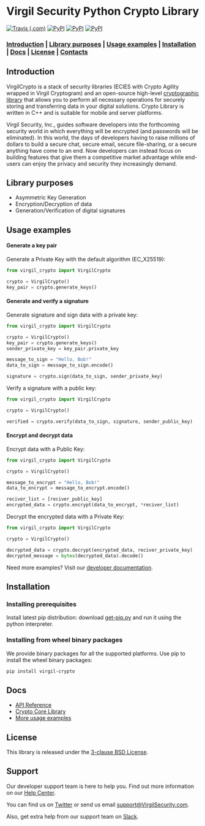 # Virgil Security Python Crypto Library 

[![Travis (.com)](https://img.shields.io/travis/com/VirgilSecurity/virgil-crypto-python.svg)](https://travis-ci.com/VirgilSecurity/virgil-crypto-python) [![PyPI](https://img.shields.io/pypi/v/virgil-crypto.svg)](https://pypi.python.org/pypi/virgil-crypto) [![PyPI](https://img.shields.io/pypi/wheel/virgil-crypto.svg)](https://pypi.python.org/pypi/virgil-crypto) [![PyPI](https://img.shields.io/pypi/pyversions/virgil-crypto.svg)](https://pypi.python.org/pypi/virgil-crypto)

### [Introduction](#introduction) | [Library purposes](#library-purposes) | [Usage examples](#usage-examples) | [Installation](#installation) | [Docs](#docs) | [License](#license) | [Contacts](#support)

## Introduction
VirgilCrypto is a stack of security libraries (ECIES with Crypto Agility wrapped in Virgil Cryptogram) and an 
open-source high-level [cryptographic library](https://github.com/VirgilSecurity/virgil-crypto) that allows you to 
perform all necessary operations for securely storing and transferring data in your digital solutions. Crypto Library 
is written in C++ and is suitable for mobile and server platforms.

Virgil Security, Inc., guides software developers into the forthcoming security world in which everything will be 
encrypted (and passwords will be eliminated). In this world, the days of developers having to raise millions of 
dollars to build a secure chat, secure email, secure file-sharing, or a secure anything have come to an end. Now 
developers can instead focus on building features that give them a competitive market advantage while end-users can 
enjoy the privacy and security they increasingly demand.

## Library purposes
* Asymmetric Key Generation
* Encryption/Decryption of data
* Generation/Verification of digital signatures

## Usage examples

#### Generate a key pair

Generate a Private Key with the default algorithm (EC_X25519):

```python
from virgil_crypto import VirgilCrypto

crypto = VirgilCrypto()
key_pair = crypto.generate_keys()
```

#### Generate and verify a signature

Generate signature and sign data with a private key:

```python
from virgil_crypto import VirgilCrypto

crypto = VirgilCrypto()
key_pair = crypto.generate_keys()
sender_private_key = key_pair.private_key

message_to_sign = "Hello, Bob!"
data_to_sign = message_to_sign.encode()

signature = crypto.sign(data_to_sign, sender_private_key)
```

Verify a signature with a public key:

```python
from virgil_crypto import VirgilCrypto

crypto = VirgilCrypto()

verified = crypto.verify(data_to_sign, signature, sender_public_key)
```

#### Encrypt and decrypt data

Encrypt data with a Public Key:

```python
from virgil_crypto import VirgilCrypto

crypto = VirgilCrypto()

message_to_encrypt = "Hello, Bob!"
data_to_encrypt = message_to_encrypt.encode()

reciver_list = [reciver_public_key]
encrypted_data = crypto.encrypt(data_to_encrypt, *reciver_list)
```

Decrypt the encrypted data with a Private Key:

```python
from virgil_crypto import VirgilCrypto

crypto = VirgilCrypto()

decrypted_data = crypto.decrypt(encrypted_data, reciver_private_key)
decrypted_message = bytes(decrypted_data).decode()
```

Need more examples? Visit our [developer documentation](https://developer.virgilsecurity.com/docs/how-to#cryptography).

  
## Installation

### Installing prerequisites

Install latest pip distribution: download [get-pip.py](https://bootstrap.pypa.io/get-pip.py)
and run it using the python interpreter.

### Installing from wheel binary packages

We provide binary packages for all the supported platforms.
Use pip to install the wheel binary packages:

```bash
pip install virgil-crypto
```

## Docs
- [API Reference](http://virgilsecurity.github.io/virgil-crypto-python/)
- [Crypto Core Library](https://github.com/VirgilSecurity/virgil-crypto)
- [More usage examples](https://developer.virgilsecurity.com/docs/how-to#cryptography)

## License
This library is released under the [3-clause BSD License](LICENSE).

## Support
Our developer support team is here to help you. Find out more information on our [Help Center](https://help.virgilsecurity.com/).

You can find us on [Twitter](https://twitter.com/VirgilSecurity) or send us email support@VirgilSecurity.com.

Also, get extra help from our support team on [Slack](https://virgilsecurity.slack.com/join/shared_invite/enQtMjg4MDE4ODM3ODA4LTc2OWQwOTQ3YjNhNTQ0ZjJiZDc2NjkzYjYxNTI0YzhmNTY2ZDliMGJjYWQ5YmZiOGU5ZWEzNmJiMWZhYWVmYTM).

